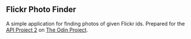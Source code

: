 ## Flickr Photo Finder

A simple application for finding photos of given Flickr ids. Prepared for the [API Project 2](http://www.theodinproject.com/ruby-on-rails/apis?ref=lc-pb) on [The Odin Project](http://www.theodinproject.com/home).